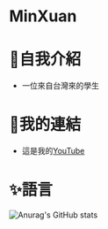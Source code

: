 # MinXuan

# 👤自我介紹
* 一位來自台灣來的學生
# 🔗我的連結
- 這是我的[YouTube](https://youtube.com/@MinXuan_tw?si=guNYBxlWnlIersH7)
# ✨語言
![Anurag's GitHub stats](https://github-readme-stats.vercel.app/api?username=anuraghazra&show_icons=true&theme=radical)

